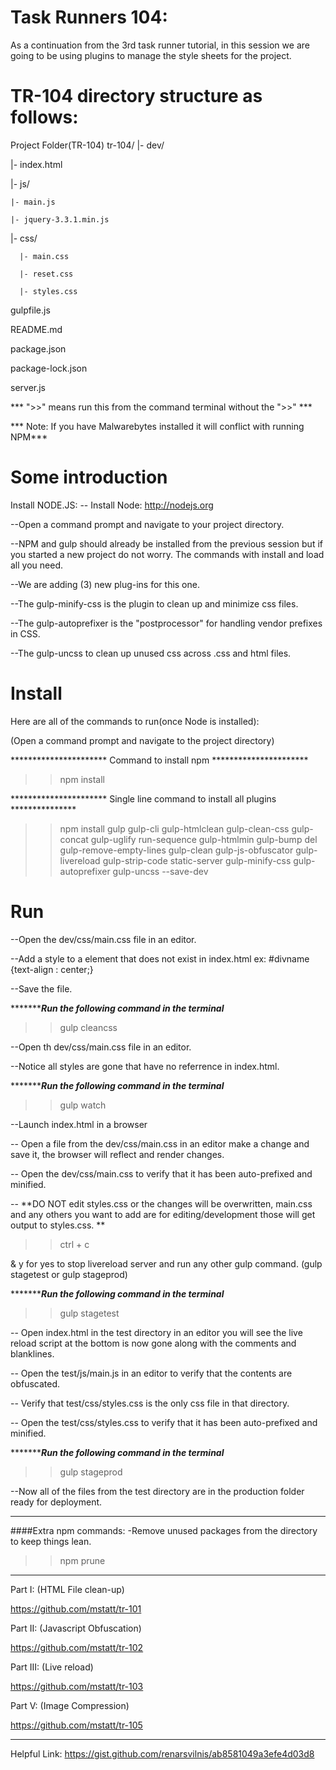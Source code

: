 # Task Runners 104:

As a continuation from the 3rd task runner tutorial, in this session we are going to be using plugins to manage the style sheets for the project.

# TR-104 directory structure as follows:
Project Folder(TR-104)
tr-104/
|- dev/

  |- index.html
  
  |- js/
  
    |- main.js
    
    |- jquery-3.3.1.min.js
    
  |- css/

      |- main.css

      |- reset.css

      |- styles.css

gulpfile.js

README.md

package.json

package-lock.json

server.js

*** ">>" means run this from the command terminal without the ">>" ***

*** Note: If you have Malwarebytes installed it will conflict with running NPM***

# Some introduction
Install NODE.JS:
-- Install Node:
http://nodejs.org

--Open a command prompt and navigate to your project directory.

--NPM and gulp should already be installed from the previous session but if you started a new project do not worry. The commands with install and load all you need.

--We are adding (3) new plug-ins for this one.

--The gulp-minify-css is the plugin to clean up and minimize css files.

--The gulp-autoprefixer is the "postprocessor" for handling vendor prefixes in CSS.

--The gulp-uncss to clean up unused css across .css and html files.

# Install
Here are all of the commands to run(once Node is installed):

(Open a command prompt and navigate to the project directory)

********************** Command to install npm **********************
>>npm install

********************** Single line command to install all plugins ***************
>>npm install gulp gulp-cli gulp-htmlclean gulp-clean-css gulp-concat gulp-uglify run-sequence gulp-htmlmin gulp-bump del gulp-remove-empty-lines gulp-clean gulp-js-obfuscator gulp-livereload gulp-strip-code static-server gulp-minify-css gulp-autoprefixer gulp-uncss --save-dev


# Run

--Open the dev/css/main.css file in an editor.

--Add a style to a element that does not exist in index.html ex: #divname {text-align : center;}

--Save the file.

**********************Run the following command in the terminal***************
>>gulp cleancss

--Open th dev/css/main.css file in an editor.

--Notice all styles are gone that have no referrence in index.html.


**********************Run the following command in the terminal***************

>>gulp watch

--Launch index.html in a browser

-- Open a file from the dev/css/main.css in an editor make a change and save it, the browser will reflect and render changes.

-- Open the dev/css/main.css to verify that it has been auto-prefixed and minified.

-- **DO NOT edit styles.css or the changes will be overwritten, main.css and any others you want to add are for editing/development those will get output to styles.css. **


>>ctrl + c   

& y for yes to stop livereload server and run any other gulp command. (gulp stagetest or gulp stageprod)

**********************Run the following command in the terminal***************

>> gulp stagetest

-- Open index.html in the test directory in an editor you will see the live reload script at the bottom is now gone along with the comments and blanklines.

-- Open the test/js/main.js in an editor to verify that the contents are obfuscated.

-- Verify that test/css/styles.css is the only css file in that directory.

-- Open the test/css/styles.css to verify that it has been auto-prefixed and minified.

**********************Run the following command in the terminal***************
>>gulp stageprod

--Now all of the files from the test directory are in the production folder ready for deployment.

************************************************
####Extra npm commands:
-Remove unused packages from the directory to keep things lean.

>>npm prune

************************************************
Part I: (HTML File clean-up)

https://github.com/mstatt/tr-101

Part II: (Javascript Obfuscation)

https://github.com/mstatt/tr-102

Part III: (Live reload)

https://github.com/mstatt/tr-103

Part V: (Image Compression)

https://github.com/mstatt/tr-105

************************************************
Helpful Link:
https://gist.github.com/renarsvilnis/ab8581049a3efe4d03d8
